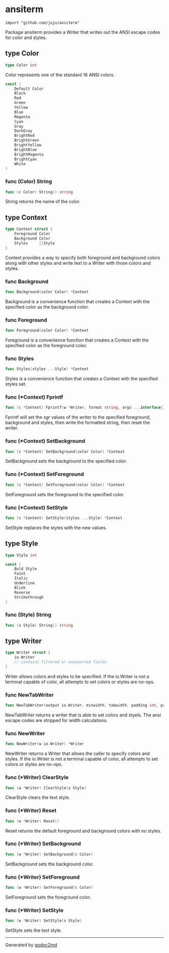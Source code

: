 
# ansiterm
    import "github.com/juju/ansiterm"

Package ansiterm provides a Writer that writes out the ANSI escape
codes for color and styles.







## type Color
``` go
type Color int
```
Color represents one of the standard 16 ANSI colors.



``` go
const (
    Default Color
    Black
    Red
    Green
    Yellow
    Blue
    Magenta
    Cyan
    Gray
    DarkGray
    BrightRed
    BrightGreen
    BrightYellow
    BrightBlue
    BrightMagenta
    BrightCyan
    White
)
```








### func (Color) String
``` go
func (c Color) String() string
```
String returns the name of the color.



## type Context
``` go
type Context struct {
    Foreground Color
    Background Color
    Styles     []Style
}
```
Context provides a way to specify both foreground and background colors
along with other styles and write text to a Writer with those colors and
styles.









### func Background
``` go
func Background(color Color) *Context
```
Background is a convenience function that creates a Context with the
specified color as the background color.


### func Foreground
``` go
func Foreground(color Color) *Context
```
Foreground is a convenience function that creates a Context with the
specified color as the foreground color.


### func Styles
``` go
func Styles(styles ...Style) *Context
```
Styles is a convenience function that creates a Context with the
specified styles set.




### func (\*Context) Fprintf
``` go
func (c *Context) Fprintf(w *Writer, format string, args ...interface{})
```
Fprintf will set the sgr values of the writer to the specified
foreground, background and styles, then write the formatted string,
then reset the writer.



### func (\*Context) SetBackground
``` go
func (c *Context) SetBackground(color Color) *Context
```
SetBackground sets the background to the specified color.



### func (\*Context) SetForeground
``` go
func (c *Context) SetForeground(color Color) *Context
```
SetForeground sets the foreground to the specified color.



### func (\*Context) SetStyle
``` go
func (c *Context) SetStyle(styles ...Style) *Context
```
SetStyle replaces the styles with the new values.



## type Style
``` go
type Style int
```


``` go
const (
    Bold Style
    Faint
    Italic
    Underline
    Blink
    Reverse
    Strikethrough
)
```








### func (Style) String
``` go
func (s Style) String() string
```


## type Writer
``` go
type Writer struct {
    io.Writer
    // contains filtered or unexported fields
}
```
Writer allows colors and styles to be specified. If the io.Writer
is not a terminal capable of color, all attempts to set colors or
styles are no-ops.









### func NewTabWriter
``` go
func NewTabWriter(output io.Writer, minwidth, tabwidth, padding int, padchar byte, flags uint) *Writer
```
NewTabWriter returns a writer that is able to set colors and styels.
The ansi escape codes are stripped for width calculations.


### func NewWriter
``` go
func NewWriter(w io.Writer) *Writer
```
NewWriter returns a Writer that allows the caller to specify colors and
styles. If the io.Writer is not a terminal capable of color, all attempts
to set colors or styles are no-ops.




### func (\*Writer) ClearStyle
``` go
func (w *Writer) ClearStyle(s Style)
```
ClearStyle clears the text style.



### func (\*Writer) Reset
``` go
func (w *Writer) Reset()
```
Reset returns the default foreground and background colors with no styles.



### func (\*Writer) SetBackground
``` go
func (w *Writer) SetBackground(c Color)
```
SetBackground sets the background color.



### func (\*Writer) SetForeground
``` go
func (w *Writer) SetForeground(c Color)
```
SetForeground sets the foreground color.



### func (\*Writer) SetStyle
``` go
func (w *Writer) SetStyle(s Style)
```
SetStyle sets the text style.









- - -
Generated by [godoc2md](http://godoc.org/github.com/davecheney/godoc2md)